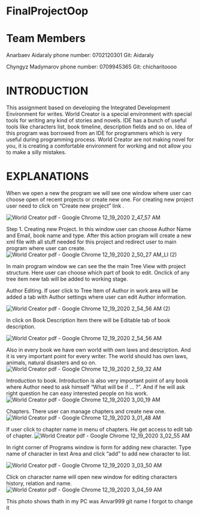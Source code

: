 # FinalProjectOop

# Team Members

Anarbaev Aidaraly
phone number: 0702120301
Git: Aidaraly

Chyngyz Madymarov
phone number: 0709945365
Git: 	chicharitoooo

# INTRODUCTION

This assignment based on developing the Integrated Development Environment for writes.
World Creator is a special environment with special tools for writing any kind of stories and
novels. IDE has a bunch of useful tools like characters list, book timeline, description fields
and so on. Idea of this program was borrowed from an IDE for programmers which is very
useful during programming process.
World Creator are not making novel for you, it is creating a comfortable environment for
working and not allow you to make a silly mistakes.

# EXPLANATIONS

When we open a new the program we will see one window where user can choose open of
recent projects or create new one. For creating new project user need to click on “Create
new project” link .

![World Creator pdf - Google Chrome 12_19_2020 2_47_57 AM](https://user-images.githubusercontent.com/44225090/102660162-ca55e180-41a4-11eb-81bf-c4f4ad48aa20.png)

Step 1. Creating new Project. In this window user can choose Author Name and Email,
book name and type. After this action program will create a new xml file with all stuff needed
for this project and redirect user to main program where user can create.
![World Creator pdf - Google Chrome 12_19_2020 2_50_27 AM_LI (2)](https://user-images.githubusercontent.com/44225090/102660559-6b449c80-41a5-11eb-981d-3018524935f3.jpg)

In main program window we can see the the main Tree View with project structure. Here
user can choose which part of book to edit. Onclick of any tree item new tab will be added to
working stage.

Author Editing. If user click to Tree Item of Author in work area will be added a tab with
Author settings where user can edit Author information.

![World Creator pdf - Google Chrome 12_19_2020 2_54_56 AM (2)](https://user-images.githubusercontent.com/44225090/102660723-b959a000-41a5-11eb-85c9-508859a54b4b.png)

In click on Book Description Item there will be Editable tab of book description.

![World Creator pdf - Google Chrome 12_19_2020 2_54_56 AM](https://user-images.githubusercontent.com/44225090/102660779-d4c4ab00-41a5-11eb-94b9-5158b0258a24.png)

Also in every book we have own world with own laws and description. And it is very
important point for every writer. The world should has own laws, animals, natural disasters
and so on.
![World Creator pdf - Google Chrome 12_19_2020 2_59_32 AM](https://user-images.githubusercontent.com/44225090/102661047-47358b00-41a6-11eb-88bf-c07ec1372a26.png)


Introduction to book. Introduction is also very important point of any book where Author need
to ask himself “What will be if ... ?”. And if he will ask right question he can easy interested
people on his work.
![World Creator pdf - Google Chrome 12_19_2020 3_00_19 AM](https://user-images.githubusercontent.com/44225090/102661108-66ccb380-41a6-11eb-9c62-e40de391550d.png)

Chapters. There user can manage chapters and create new one.
![World Creator pdf - Google Chrome 12_19_2020 3_01_48 AM](https://user-images.githubusercontent.com/44225090/102661216-9d0a3300-41a6-11eb-90a0-b473f02ac651.png)

If user click to chapter name in menu of chapters. He get access to edit tab of chapter.
![World Creator pdf - Google Chrome 12_19_2020 3_02_55 AM](https://user-images.githubusercontent.com/44225090/102661305-c2973c80-41a6-11eb-97b5-4cb654cba1ec.png)

In right corner of Programs window is form for adding new character. Type name of
character in text Area and click “add” to add new character to list.

![World Creator pdf - Google Chrome 12_19_2020 3_03_50 AM](https://user-images.githubusercontent.com/44225090/102661376-e2c6fb80-41a6-11eb-801c-e162a96563c1.png)

Click on character name will open new window for editing characters history, relation and
name.
![World Creator pdf - Google Chrome 12_19_2020 3_04_59 AM](https://user-images.githubusercontent.com/44225090/102661460-0be78c00-41a7-11eb-8a66-e5cdb6c597be.png)


This photo shows thath in my PC was Anvar999 git name I forgot to change it 
